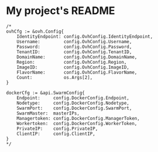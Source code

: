 # My project's README

    /*
	ovhCfg := &ovh.Config{
		IdentityEndpoint: config.OvhConfig.IdentityEndpoint,
		Username:         config.OvhConfig.Username,
		Password:         config.OvhConfig.Password,
		TenantID:         config.OvhConfig.TenantID,
		DomainName:       config.OvhConfig.DomainName,
		Region:           config.OvhConfig.Region,
		ImageID:          config.OvhConfig.ImageID,
		FlavorName:       config.OvhConfig.FlavorName,
		Count:            os.Args[2],
	}

	dockerCfg := &api.SwarmConfig{
		Endpoint:     config.DockerConfig.Endpoint,
		Nodetype:     config.DockerConfig.Nodetype,
		SwarmPort:    config.DockerConfig.SwarmPort,
		SwarmMaster:  masterIPs,
		Managertoken: config.DockerConfig.ManagerToken,
		Workertoken:  config.DockerConfig.WorkerToken,
		PrivateIP:    config.PrivateIP,
		ClientIP:     config.ClientIP,
    }
    */

